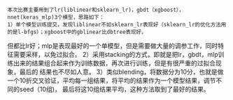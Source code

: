     本次比赛主要用到了lr(liblinear和sklearn_lr)，gbdt（xgboost），nnet(keras_mlp)3个模型，思路如下：
    1）单个模型训练提交，发现liblinear不如sklearn_lr表现好（sklearn_lr的优化方法用的是l-bfgs）；xgboost中的gblinear比dbtree表现好，
但都比lr好；mlp是表现最好的一个单模型，但是需要做大量的调参工作，同时特征需要采样，以免过拟合。
    2）采用stacking的方式，即就是把lr，gbdt，mlp训练出来的结果组合起来作为训练数据，再次进行训练，但是有很严重的过拟合现象，最后的
结果也不尽如人意。
    3）类似blending，将数据分为10分，也就是做一个10折交叉验证，平均每一组结果，将平均的结果作为一个模型结果，调节不同的seed（10组)，
最后将这10组结果平均，这种方法取到了最好的结果。
